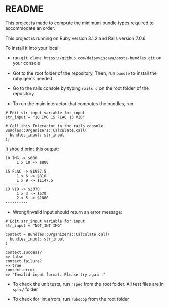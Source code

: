 # README

This project is made to compute the minimum bundle types required to accommodate an order.

This project is running on Ruby version 3.1.2 and Rails version 7.0.6.

To install it into your local:

* run `git clone https://github.com/daisyviscaya/posts-bundles.git` on your console

* Got to the root folder of the repository. Then, run `bundle` to install the ruby gems needed

* Go to the rails console by typing `rails c` on the root folder of the repository

* To run the main interactor that computes the bundles, run 
```
# Edit str_input variable for input
str_input = "10 IMG 15 FLAC 13 VID"

# Call this Interactor in the rails console
Bundles::Organizers::Calculate.call(
  bundles_input: str_input
);

```

It should print this output:
```
10 IMG -> $800
	 1 x 10 -> $800
----------
15 FLAC -> $1957.5
	 1 x 6 -> $810
	 1 x 9 -> $1147.5
----------
13 VID -> $2370
	 1 x 3 -> $570
	 2 x 5 -> $1800
----------
```

* Wrong/Invalid input should return an error message: 

```
# Edit str_input variable for input
str_input = "NOT_INT IMG"

context = Bundles::Organizers::Calculate.call(
  bundles_input: str_input
)

context.success?
=> false
context.failure?
=> true
context.error
=> "Invalid input format. Please try again."
```

* To check the unit tests, run `rspec` from the root folder. All test files are in `spec/` folder

* To check for lint errors, run `rubocop` from the root folder
